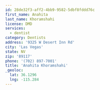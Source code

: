 ```yaml
---
id: 28de32f3-aff2-4bb9-9582-5dbf8fddd76c
first_name: Anahita
last_name: Khoramshahi
license: DMD
services:
  - dentist
category: Dentists
address: '9325 W Desert Inn Rd'
city: 'Las Vegas'
state: NV
zip: '89117'
phone: '(702) 897-7001'
title: 'Anahita Khoramshahi'
_geoloc:
  lat: 36.1296
  lng: -115.284
---
```

